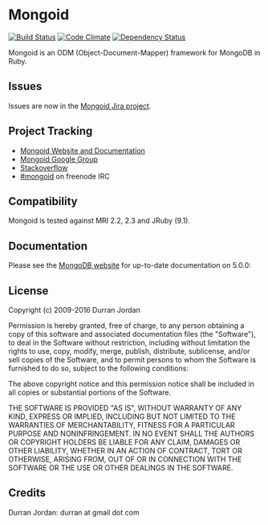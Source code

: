 # Mongoid
[![Build Status](https://travis-ci.org/mongodb/mongoid.svg?branch=master)](https://travis-ci.org/mongodb/mongoid)
[![Code Climate](https://codeclimate.com/github/mongodb/mongoid.svg)](https://codeclimate.com/github/mongodb/mongoid)
[![Dependency Status](https://www.versioneye.com/ruby/mongoid/4.0.0/badge.svg)](https://www.versioneye.com/ruby/mongoid/4.0.0)

Mongoid is an ODM (Object-Document-Mapper) framework for MongoDB in Ruby.

Issues
------

Issues are now in the [Mongoid Jira project](https://jira.mongodb.org/browse/MONGOID/).

Project Tracking
----------------

* [Mongoid Website and Documentation](http://mongoid.org)
* [Mongoid Google Group](http://groups.google.com/group/mongoid)
* [Stackoverflow](http://stackoverflow.com/questions/tagged/mongoid)
* [#mongoid](http://webchat.freenode.net/?channels=mongoid) on freenode IRC

Compatibility
-------------

Mongoid is tested against MRI 2.2, 2.3 and JRuby (9.1).

Documentation
-------------

Please see the [MongoDB website](http://docs.mongodb.org/ecosystem/tutorial/ruby-mongoid-tutorial/#ruby-mongoid-tutorial) for up-to-date documentation on 5.0.0:

License
-------

Copyright (c) 2009-2016 Durran Jordan

Permission is hereby granted, free of charge, to any person obtaining
a copy of this software and associated documentation files (the
"Software"), to deal in the Software without restriction, including
without limitation the rights to use, copy, modify, merge, publish,
distribute, sublicense, and/or sell copies of the Software, and to
permit persons to whom the Software is furnished to do so, subject to
the following conditions:

The above copyright notice and this permission notice shall be
included in all copies or substantial portions of the Software.

THE SOFTWARE IS PROVIDED "AS IS", WITHOUT WARRANTY OF ANY KIND,
EXPRESS OR IMPLIED, INCLUDING BUT NOT LIMITED TO THE WARRANTIES OF
MERCHANTABILITY, FITNESS FOR A PARTICULAR PURPOSE AND
NONINFRINGEMENT. IN NO EVENT SHALL THE AUTHORS OR COPYRIGHT HOLDERS BE
LIABLE FOR ANY CLAIM, DAMAGES OR OTHER LIABILITY, WHETHER IN AN ACTION
OF CONTRACT, TORT OR OTHERWISE, ARISING FROM, OUT OF OR IN CONNECTION
WITH THE SOFTWARE OR THE USE OR OTHER DEALINGS IN THE SOFTWARE.

Credits
-------

Durran Jordan: durran at gmail dot com
